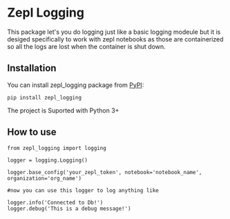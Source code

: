 # Zepl Logging

This package let's you do logging just like a basic logging modeule but it is desiged specifically to work with zepl notebooks as those are containerized so all the logs are lost when the container is shut down.


## Installation

You can install zepl_logging package from [PyPI](https://pypi.org/project/zepl_logging/):

    pip install zepl_logging

The project is Suported with Python 3+

## How to use

    from zepl_logging import logging
    
    logger = logging.Logging()

    logger.base_config('your_zepl_token', notebook='notebook_name', organization='org_name')
    
    #now you can use this logger to log anything like 
    
    logger.info('Connected to Db!')
    logger.debug('This is a debug message!')



